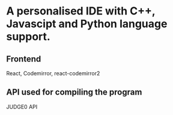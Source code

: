 # A personalised IDE with C++, Javascipt and Python language support.

## Frontend 
React,
Codemirror,
react-codemirror2

## API used for compiling the program
JUDGE0 API
